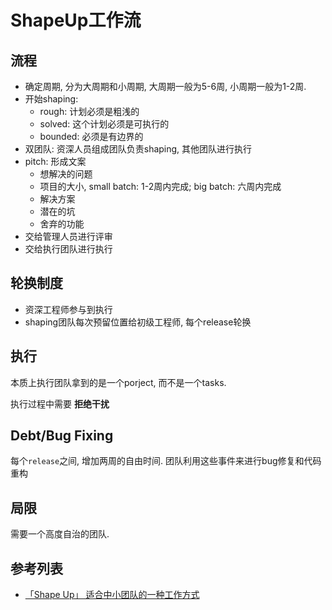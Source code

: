 # ShapeUp工作流


## 流程

- 确定周期, 分为大周期和小周期, 大周期一般为5-6周, 小周期一般为1-2周. 
- 开始shaping:
  - rough: 计划必须是粗浅的
  - solved: 这个计划必须是可执行的
  - bounded: 必须是有边界的
- 双团队: 资深人员组成团队负责shaping, 其他团队进行执行
- pitch: 形成文案
  - 想解决的问题
  - 项目的大小, small batch: 1-2周内完成; big batch: 六周内完成
  - 解决方案
  - 潜在的坑
  - 舍弃的功能
- 交给管理人员进行评审
- 交给执行团队进行执行

## 轮换制度

- 资深工程师参与到执行
- shaping团队每次预留位置给初级工程师, 每个release轮换

## 执行

本质上执行团队拿到的是一个porject, 而不是一个tasks.

执行过程中需要 **拒绝干扰**

## Debt/Bug Fixing

每个`release`之间, 增加两周的自由时间. 团队利用这些事件来进行bug修复和代码重构

## 局限

需要一个高度自治的团队. 

## 参考列表

- [「Shape Up」 适合中小团队的一种工作方式](https://rebornix.com/work/2019/10/18/Shape-Up/)